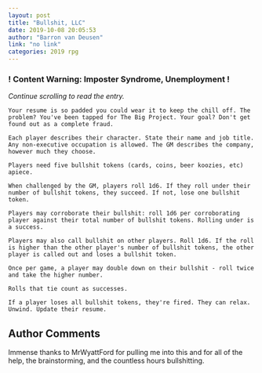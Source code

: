 ```yaml
---
layout: post
title: "Bullshit, LLC"
date: 2019-10-08 20:05:53
author: "Barron van Deusen"
link: "no link"
categories: 2019 rpg
---
```

<div id="warning"><div id="content"><h3><strong>! Content Warning: Imposter Syndrome, Unemployment !</strong></h3><i>Continue scrolling to read the entry.</i></div></div>
 
```
Your resume is so padded you could wear it to keep the chill off. The problem? You've been tapped for The Big Project. Your goal? Don't get found out as a complete fraud.

Each player describes their character. State their name and job title. Any non-executive occupation is allowed. The GM describes the company, however much they choose.

Players need five bullshit tokens (cards, coins, beer koozies, etc) apiece.

When challenged by the GM, players roll 1d6. If they roll under their number of bullshit tokens, they succeed. If not, lose one bullshit token.

Players may corroborate their bullshit: roll 1d6 per corroborating player against their total number of bullshit tokens. Rolling under is a success.

Players may also call bullshit on other players. Roll 1d6. If the roll is higher than the other player's number of bullshit tokens, the other player is called out and loses a bullshit token.

Once per game, a player may double down on their bullshit - roll twice and take the higher number.

Rolls that tie count as successes.

If a player loses all bullshit tokens, they're fired. They can relax. Unwind. Update their resume.

```
## Author Comments
Immense thanks to MrWyattFord for pulling me into this and for all of the help, the brainstorming, and the countless hours bullshitting.
